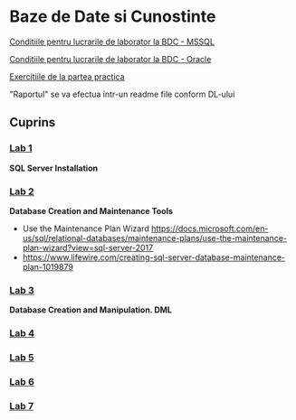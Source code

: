 # Baze de Date si Cunostinte
[Conditiile pentru lucrarile de laborator la BDC - MSSQL](https://drive.google.com/open?id=0B-b6xKAweMRhbGZHT2V5MlJHZDQ)

[Conditiile pentru lucrarile de laborator la BDC - Oracle](https://drive.google.com/open?id=0B-b6xKAweMRhY1I0ellOdWRqekE)

[Exercitiile de la partea practica](https://drive.google.com/file/d/0B-b6xKAweMRhaEVtVWtSa0E0V3c/view?usp=sharing)


 "Raportul" se va efectua intr-un readme file conform DL-ului
## Cuprins

### [Lab 1](https://github.com/BestMujik/BDC_labs/blob/master/BDC_LAB%231.md)
**SQL Server Installation**


### [Lab 2](https://github.com/BestMujik/BDC_labs/blob/master/BDC_LAB%232.md)
**Database Creation and Maintenance Tools**

* Use the Maintenance Plan Wizard 
https://docs.microsoft.com/en-us/sql/relational-databases/maintenance-plans/use-the-maintenance-plan-wizard?view=sql-server-2017
* https://www.lifewire.com/creating-sql-server-database-maintenance-plan-1019879 

### [Lab 3](https://github.com/BestMujik/BDC_labs/blob/master/BDC_LAB%233.md)
**Database Creation and Manipulation. DML**

### [Lab 4]()

### [Lab 5]()


### [Lab 6]()


### [Lab 7]()

  

